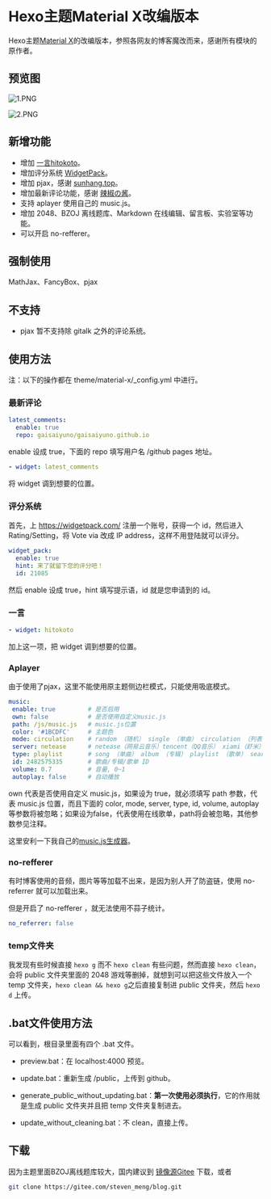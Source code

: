 # Hexo主题Material X改编版本

Hexo主题[Material X](https://github.com/xaoxuu/hexo-theme-material-x)的改编版本，参照各网友的博客魔改而来，感谢所有模块的原作者。

## 预览图

![1.PNG](https://i.loli.net/2020/02/08/pRWzTi9ZlUX6ohF.png)

![2.PNG](https://i.loli.net/2020/02/08/i6LaPtVCx58MyFd.png)

## 新增功能

- 增加 [一言hitokoto](https://hitokoto.cn/)。
- 增加评分系统 [WidgetPack](https://widgetpack.com/)。
- 增加 pjax，感谢 [sunhang.top](https://sunhang.top/2019/12/20/pjax/)。
- 增加最新评论功能，感谢 [辣椒の酱](https://removeif.github.io/theme/博客中gitalk最新评论的获取.html)。
- 支持 aplayer 使用自己的 music.js。
- 增加 2048、BZOJ 离线题库、Markdown 在线编辑、留言板、实验室等功能。
- 可以开启 no-refferer。

## 强制使用

MathJax、FancyBox、pjax

## 不支持

- pjax 暂不支持除 gitalk 之外的评论系统。

## 使用方法

注：以下的操作都在 theme/material-x/_config.yml 中进行。

### 最新评论

```yaml
latest_comments:
  enable: true
  repo: gaisaiyuno/gaisaiyuno.github.io
```

enable 设成 true，下面的 repo 填写用户名 /github pages 地址。

```yaml
- widget: latest_comments
```

将 widget 调到想要的位置。

### 评分系统

首先，上 https://widgetpack.com/ 注册一个账号，获得一个 id，然后进入Rating/Setting，将 Vote via 改成 IP address，这样不用登陆就可以评分。

```yaml
widget_pack:
  enable: true
  hint: 来了就留下您的评分吧！
  id: 21085
```

然后 enable 设成 true，hint 填写提示语，id 就是您申请到的 id。

### 一言

```yaml
- widget: hitokoto
```

加上这一项，把 widget 调到想要的位置。

### Aplayer

由于使用了pjax，这里不能使用原主题侧边栏模式，只能使用吸底模式。

 ```yaml
music:
  enable: true         # 是否启用
  own: false           # 是否使用自定义music.js
  path: /js/music.js   # music.js位置
  color: '#1BCDFC'     # 主题色
  mode: circulation    # random （随机） single （单曲） circulation （列表循环） order （列表）
  server: netease      # netease（网易云音乐）tencent（QQ音乐） xiami（虾米） kugou（酷狗）
  type: playlist       # song （单曲） album （专辑） playlist （歌单） search （搜索）
  id: 2482575335       # 歌曲/专辑/歌单 ID
  volume: 0.7          # 音量, 0~1
  autoplay: false      # 自动播放
 ```

own 代表是否使用自定义 music.js，如果设为 true，就必须填写 path 参数，代表 music.js 位置，而且下面的 color, mode, server, type, id, volume, autoplay 等参数将被忽略；如果设为false，代表使用在线歌单，path将会被忽略，其他参数参见注释。

这里安利一下我自己的[music.js生成器](https://github.com/GaisaiYuno/missevan-spider)。

### no-refferer

有时博客使用的音频，图片等等加载不出来，是因为别人开了防盗链，使用 no-referrer 就可以加载出来。

但是开启了 no-refferer ，就无法使用不蒜子统计。

```yaml
no_referrer: false
```

### temp文件夹

我发现有些时候直接 `hexo g` 而不 `hexo clean` 有些问题，然而直接 `hexo clean`，会将 public 文件夹里面的 2048 游戏等删掉，就想到可以把这些文件放入一个 temp 文件夹，`hexo clean && hexo g`之后直接复制进 public 文件夹，然后 `hexo d` 上传。

## .bat文件使用方法

可以看到，根目录里面有四个 .bat 文件。

- preview.bat：在 localhost:4000 预览。

- update.bat：重新生成 /public，上传到 github。
- generate_public_without_updating.bat：**第一次使用必须执行**，它的作用就是生成 public 文件夹并且把 temp 文件夹复制进去。

- update_without_cleaning.bat：不 clean，直接上传。

## 下载

因为主题里面BZOJ离线题库较大，国内建议到 [镜像源Gitee](https://gitee.com/steven_meng/blog) 下载，或者

```bash
git clone https://gitee.com/steven_meng/blog.git
```

